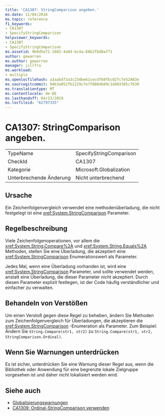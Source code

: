 ```yaml
---
title: 'CA1307: StringComparison angeben.'
ms.date: 11/04/2016
ms.topic: reference
f1_keywords:
- CA1307
- SpecifyStringComparison
helpviewer_keywords:
- CA1307
- SpecifyStringComparison
ms.assetid: 9b0d5e71-1683-4a0d-bc4a-68b2fbd8af71
author: gewarren
ms.author: gewarren
manager: jillfra
ms.workload:
- multiple
ms.openlocfilehash: a3aabd73a3c234be61cecdf68fbc92fc7e52883e
ms.sourcegitcommit: 94b3a052fb1229c7e7f8804b09c1d403385c7630
ms.translationtype: MT
ms.contentlocale: de-DE
ms.lasthandoff: 04/23/2019
ms.locfileid: "62797335"
---
```

# <a name="ca1307-specify-stringcomparison"></a>CA1307: StringComparison angeben.

|||
|-|-|
|TypeName|SpecifyStringComparison|
|CheckId|CA1307|
|Kategorie|Microsoft.Globalization|
|Unterbrechende Änderung|Nicht unterbrechend|

## <a name="cause"></a>Ursache
 Ein Zeichenfolgenvergleich verwendet eine methodenüberladung, die nicht festgelegt ist eine <xref:System.StringComparison> Parameter.

## <a name="rule-description"></a>Regelbeschreibung
 Viele Zeichenfolgenoperationen, vor allem die <xref:System.String.Compare%2A> und <xref:System.String.Equals%2A> Methoden, stellen Sie eine Überladung, die akzeptiert eine <xref:System.StringComparison> Enumerationswert als Parameter.

 Jedes Mal, wenn eine Überladung vorhanden ist, wird eine <xref:System.StringComparison> Parameter, und sollte verwendet werden, anstatt eine Überladung, die dieser Parameter nicht akzeptiert. Durch diesen Parameter explizit festlegen, ist der Code häufig verständlicher und einfacher zu verwalten.

## <a name="how-to-fix-violations"></a>Behandeln von Verstößen
 Um einen Verstoß gegen diese Regel zu beheben, ändern Sie Methoden zum Zeichenfolgenvergleich für Überladungen, die akzeptieren die <xref:System.StringComparison> -Enumeration als Parameter. Zum Beispiel: Ändern Sie `String.Compare(str1, str2)` zu `String.Compare(str1, str2, StringComparison.Ordinal)`.

## <a name="when-to-suppress-warnings"></a>Wenn Sie Warnungen unterdrücken
 Es ist sicher, unterdrücken Sie eine Warnung dieser Regel aus, wenn die Bibliothek oder Anwendung für eine begrenzte lokale Zielgruppe vorgesehen ist und daher nicht lokalisiert werden wird.

## <a name="see-also"></a>Siehe auch

- [Globalisierungswarnungen](../code-quality/globalization-warnings.md)
- [CA1309: Ordinal-StringComparison verwenden](../code-quality/ca1309-use-ordinal-stringcomparison.md)